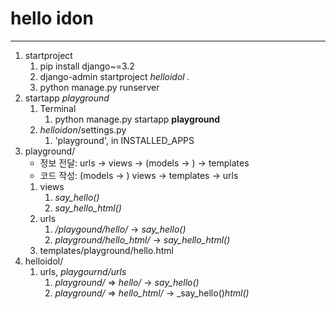 # hello idon

---
1. startproject
   1. pip install django~=3.2
   2. django-admin startproject _helloidol ._
   3. python manage.py runserver
2. startapp _playground_
   1. Terminal
      1. python manage.py startapp **playground**
   2. _helloidon_/settings.py
      1. 'playground', in INSTALLED_APPS
3. playground/
   - 정보 전달: urls -> views -> (models -> ) -> templates
   - 코드 작성: (models -> ) views -> templates -> urls
   1. views
      1. _say_hello()_
      2. _say_hello_html()_
   2. urls
      1. _/playgound/hello/_ -> _say_hello()_
      2. _playground/hello_html/_ -> _say_hello_html()_
   3. templates/playground/hello.html
4. helloidol/
   1. urls, _playgournd/urls_
      1. _playground/_ => _hello/_ -> _say_hello()_
      1. _playground/_ => _hello_html/_ -> _say_hello()_html()_